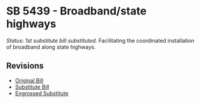 # SB 5439 - Broadband/state highways
*Status: 1st substitute bill substituted.*
Facilitating the coordinated installation of broadband along state highways.

## Revisions
* [Original Bill](1/)
* [Substitute Bill](S/)
* [Engrossed Substitute](S.E/)